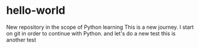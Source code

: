 # hello-world
New repository in the scope of Python learning
This is a new journey. I start on git in order to continue with Python.
and let's do a new test
this is another test
